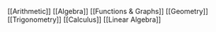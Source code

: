 [[Arithmetic]]
[[Algebra]]
[[Functions & Graphs]]
[[Geometry]]
[[Trigonometry]]
[[Calculus]]
[[Linear Algebra]]
